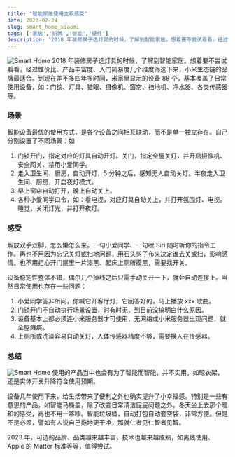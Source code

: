 ```yaml
---
title: "智能家居使用主观感受"
date: 2023-02-24
slug: smart_home_xiaomi
tags: ['家居','折腾','智能','硬件']
description: '2018 年装修房子选灯具的时候，了解到智能家居。想着要不尝试看看，经过性价比、产品丰富度、入门简易度几个维度筛选下来，小米生态链的品牌最适合。到现在差不多四年多时间，米家里显示的设备88个，基本覆盖了日常使用设备，如：门锁、灯具、猫眼、摄像机、窗帘、扫地机、净水器、各类传感器等。'
---
```

![Smart Home](https://img.koobai.com/article/home_xiaomi.webp)
2018 年装修房子选灯具的时候，了解到智能家居。想着要不尝试看看，经过性价比、产品丰富度、入门简易度几个维度筛选下来，小米生态链的品牌最适合。到现在差不多四年多时间，米家里显示的设备 88 个，基本覆盖了日常使用设备，如：门锁、灯具、猫眼、摄像机、窗帘、扫地机、净水器、各类传感器等。

### 场景

智能设备最优的使用方式，是各个设备之间相互联动，而不是单一独立存在。自己分别设置了不同场景：如

1. 门锁开门，指定对应的灯具自动开灯。关门，指定全屋关灯，并开启摄像机、安全网关、禁用小爱同学。
2. 走入卫生间、厨房，自动开灯，5 分钟之后，感知无人自动关灯。半夜走入卫生间、厨房，开启夜灯模式。
3. 早上窗帘自动打开，晚上自动关上。
4. 各种小爱同学口令，如：看电视，对应灯具自动关上，并打开氛围灯、电视。睡觉，关闭灯光，并打开夜灯。

### 感受

解放双手双脚，怎么懒怎么来。一句小爱同学、一句嘿 Siri 随时听你的指令工作。再也不用因为忘记关灯或扫地问题，用石头剪子布来决定谁去关或扫，影响感情。也不用担心开门屋里一片漆黑、起床上厕所摸黑，需要找开关。

设备稳定性整体不错，偶尔几个掉线之后只需手动关开一下，就会自动连接上。当然日常使用也存在一些问题：

1. 小爱同学答非所问，你喊它开客厅灯，它回答好的，马上播放 xxx 歌曲。
2. 门锁开门不自动执行场景设置，时有时无，到目前没搞明白什么原因。
3. 设备基本上都必须连小米服务器才可使用，无网络或小米服务器出现问题，就全屋瘫痪。
4. 上厕所或洗澡容易自动关灯，人体传感器精度不够，需要换人在传感器。

### 总结

![Smart Home](https://img.koobai.com/article/home_apple.webp)
使用的产品当中也会有为了智能而智能，并不实用，如晾衣架，还是实体开关升降符合使用预期。

设备几年使用下来，给生活带来了便利之外也确实提升了小幸福感。特别是一些有意思的产品，如智能马桶盖，除了改变日常清洁屁屁问题之外，冬天坐上去那个暖和的感受，再也不用一哆嗦。智能垃圾桶，自动打包自动套空袋，非常方便。但是不是必须，譬如有人说自己拖地更干净，那就仁者见仁智者见智。

2023 年，可选的品牌、品类越来越丰富，技术也越来越成熟，如离线使用、Apple 的 Matter 标准等等，值得尝试。
